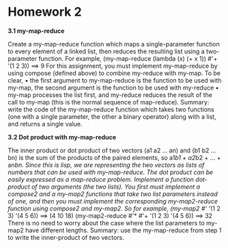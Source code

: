 # Homework 2

**3.1 my-map-reduce**

Create a my-map-reduce function which maps a single-parameter function to every element of a linked list, then reduces the resulting list using a two-parameter function. For example,
(my-map-reduce (lambda (x) (+ x 1)) #'+ '(1 2 3)) ==> 9
For this assignment, you must implement my-map-reduce by using compose (defined above) to combine my-reduce with my-map. To be clear,
	•	the first argument to my-map-reduce is the function to be used with my-map, the second argument is the function to be used with my-reduce
	•	my-map processes the list first, and my-reduce reduces the result of the call to my-map (this is the normal sequence of map-reduce).
Summary: write the code of the my-map-reduce function which takes two functions (one with a single parameter, the other a binary operator) along with a list, and returns a single value.

**3.2 Dot product with my-map-reduce**

The inner product or dot product of two vectors (a1 a2 ... an) and (b1 b2 ... bn) is the sum of the products of the paired elements, so a1*b1 + a2*b2 + ... + an*bn. Since this is lisp, we are representing the two vectors as lists of numbers that can be used with my-map-reduce.
The dot product can be easily expressed as a map-reduce problem. Implement a function dot-product of two arguments (the two lists). You first must implement a compose2 and a my-map2 functions that take two list parameters instead of one, and then you must implement the corresponding my-map2-reduce function using compose2 and my-map2.
So for example,
(my-map2 #'* '(1 2 3) '(4 5 6)) ==> (4 10 18)
(my-map2-reduce #'* #'+ '(1 2 3) '(4 5 6)) ==> 32
There is no need to worry about the case where the list parameters to my-map2 have different lengths.
Summary: use the my-map-reduce from step 1 to write the inner-product of two vectors.